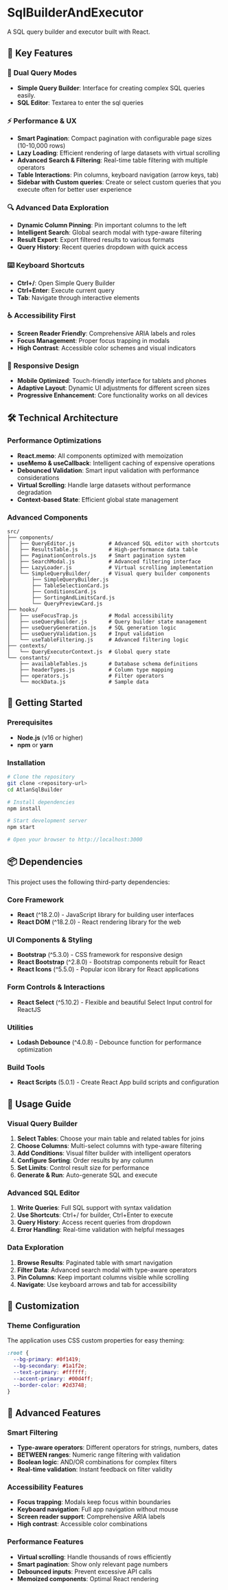 # SqlBuilderAndExecutor

A SQL query builder and executor built with React.

## 🚀 Key Features

### 🎯 **Dual Query Modes**
- **Simple Query Builder**: Interface for creating complex SQL queries easily.
- **SQL Editor**: Textarea to enter the sql queries

### ⚡ **Performance & UX**
- **Smart Pagination**: Compact pagination with configurable page sizes (10-10,000 rows)
- **Lazy Loading**: Efficient rendering of large datasets with virtual scrolling
- **Advanced Search & Filtering**: Real-time table filtering with multiple operators
- **Table Interactions**: Pin columns, keyboard navigation (arrow keys, tab)
- **Sidebar with Custom queries**: Create or select custom queries that you execute often for better user experience

### 🔍 **Advanced Data Exploration**
- **Dynamic Column Pinning**: Pin important columns to the left
- **Intelligent Search**: Global search modal with type-aware filtering
- **Result Export**: Export filtered results to various formats
- **Query History**: Recent queries dropdown with quick access

### ⌨️ **Keyboard Shortcuts**
- **Ctrl+/**: Open Simple Query Builder
- **Ctrl+Enter**: Execute current query
- **Tab**: Navigate through interactive elements

### ♿ **Accessibility First**
- **Screen Reader Friendly**: Comprehensive ARIA labels and roles
- **Focus Management**: Proper focus trapping in modals
- **High Contrast**: Accessible color schemes and visual indicators

### 📱 **Responsive Design**
- **Mobile Optimized**: Touch-friendly interface for tablets and phones
- **Adaptive Layout**: Dynamic UI adjustments for different screen sizes
- **Progressive Enhancement**: Core functionality works on all devices

## 🛠️ Technical Architecture

### **Performance Optimizations**
- **React.memo**: All components optimized with memoization
- **useMemo & useCallback**: Intelligent caching of expensive operations
- **Debounced Validation**: Smart input validation with performance considerations
- **Virtual Scrolling**: Handle large datasets without performance degradation
- **Context-based State**: Efficient global state management

### **Advanced Components**
```
src/
├── components/
│   ├── QueryEditor.js           # Advanced SQL editor with shortcuts
│   ├── ResultsTable.js          # High-performance data table
│   ├── PaginationControls.js    # Smart pagination system
│   ├── SearchModal.js           # Advanced filtering interface
│   ├── LazyLoader.js            # Virtual scrolling implementation
│   └── SimpleQueryBuilder/      # Visual query builder components
│       ├── SimpleQueryBuilder.js
│       ├── TableSelectionCard.js
│       ├── ConditionsCard.js
│       ├── SortingAndLimitsCard.js
│       └── QueryPreviewCard.js
├── hooks/
│   ├── useFocusTrap.js          # Modal accessibility
│   ├── useQueryBuilder.js       # Query builder state management
│   ├── useQueryGeneration.js    # SQL generation logic
│   ├── useQueryValidation.js    # Input validation
│   └── useTableFiltering.js     # Advanced filtering logic
├── contexts/
│   └── QueryExecutorContext.js  # Global query state
└── constants/
    ├── availableTables.js       # Database schema definitions
    ├── headerTypes.js           # Column type mapping
    ├── operators.js             # Filter operators
    └── mockData.js              # Sample data
```

## 🏁 Getting Started

### Prerequisites
- **Node.js** (v16 or higher)
- **npm** or **yarn**

### Installation

```bash
# Clone the repository
git clone <repository-url>
cd AtlanSqlBuilder

# Install dependencies
npm install

# Start development server
npm start

# Open your browser to http://localhost:3000
```

## 📦 Dependencies

This project uses the following third-party dependencies:

### Core Framework
- **React** (^18.2.0) - JavaScript library for building user interfaces
- **React DOM** (^18.2.0) - React rendering library for the web

### UI Components & Styling
- **Bootstrap** (^5.3.0) - CSS framework for responsive design
- **React Bootstrap** (^2.8.0) - Bootstrap components rebuilt for React
- **React Icons** (^5.5.0) - Popular icon library for React applications

### Form Controls & Interactions
- **React Select** (^5.10.2) - Flexible and beautiful Select Input control for ReactJS

### Utilities
- **Lodash Debounce** (^4.0.8) - Debounce function for performance optimization

### Build Tools
- **React Scripts** (5.0.1) - Create React App build scripts and configuration

## 📖 Usage Guide

### **Visual Query Builder**
1. **Select Tables**: Choose your main table and related tables for joins
2. **Choose Columns**: Multi-select columns with type-aware filtering
3. **Add Conditions**: Visual filter builder with intelligent operators
4. **Configure Sorting**: Order results by any column
5. **Set Limits**: Control result size for performance
6. **Generate & Run**: Auto-generate SQL and execute

### **Advanced SQL Editor**
1. **Write Queries**: Full SQL support with syntax validation
2. **Use Shortcuts**: Ctrl+/ for builder, Ctrl+Enter to execute
3. **Query History**: Access recent queries from dropdown
4. **Error Handling**: Real-time validation with helpful messages

### **Data Exploration**
1. **Browse Results**: Paginated table with smart navigation
2. **Filter Data**: Advanced search modal with type-aware operators
3. **Pin Columns**: Keep important columns visible while scrolling
4. **Navigate**: Use keyboard arrows and tab for accessibility

## 🎨 Customization

### **Theme Configuration**
The application uses CSS custom properties for easy theming:

```css
:root {
  --bg-primary: #0f1419;
  --bg-secondary: #1a1f2e;
  --text-primary: #ffffff;
  --accent-primary: #00d4ff;
  --border-color: #2d3748;
}
```

## 🔧 Advanced Features

### **Smart Filtering**
- **Type-aware operators**: Different operators for strings, numbers, dates
- **BETWEEN ranges**: Numeric range filtering with validation
- **Boolean logic**: AND/OR combinations for complex filters
- **Real-time validation**: Instant feedback on filter validity

### **Accessibility Features**
- **Focus trapping**: Modals keep focus within boundaries
- **Keyboard navigation**: Full app navigation without mouse
- **Screen reader support**: Comprehensive ARIA labels
- **High contrast**: Accessible color combinations

### **Performance Features**
- **Virtual scrolling**: Handle thousands of rows efficiently
- **Smart pagination**: Show only relevant page numbers
- **Debounced inputs**: Prevent excessive API calls
- **Memoized components**: Optimal React rendering